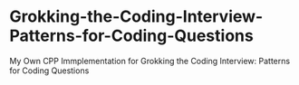 # Grokking-the-Coding-Interview-Patterns-for-Coding-Questions
My Own CPP Immplementation for Grokking the Coding Interview: Patterns for Coding Questions 
